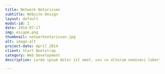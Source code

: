```yaml
---
title: Netwerk Notarissen
subtitle: Website Design
layout: default
modal-id: 2
date: 2014-07-17
img: escape.png
thumbnail: netwerknotarissen.jpg
alt: image-alt
project-date: April 2014
client: Start Bootstrap
category: Web Development
description: Lorem ipsum dolor sit amet, usu cu alterum nominavi lobortis. At duo novum diceret. Tantas apeirian vix et, usu sanctus postulant inciderint ut, populo diceret necessitatibus in vim. Cu eum dicam feugiat noluisse.

---
```

